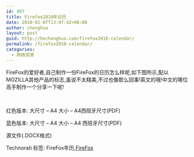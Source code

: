 ```yaml
---
id: 497
title: Firefox2010年日历
date: 2010-01-07T13:07:42+08:00
author: chonghua
layout: post
guid: http://hechonghua.com/firefox2010-calendar/
permalink: /firefox2010-calendar/
categories:
  - 网络资源
---
```

FireFox的爱好者,自己制作一份FireFox的日历怎么样呢,如下图所示,配以MOZILLA其他产品的标志,虽说不太精美,不过也像那么回事!英文的哦!中文的哪位高手制作一个分享一下呢!

<!--more-->

&#160;

红色版本: 大尺寸 – A4 大小 – A4西班牙尺寸(PDF)

蓝色版本: 大尺寸 – A4 大小 – A4 西班牙尺寸(PDF)

源文件(.DOCX格式)</p> </p> 

<div style="padding-bottom: 0px; margin: 0px; padding-left: 0px; padding-right: 0px; display: inline; float: none; padding-top: 0px" id="scid:0767317B-992E-4b12-91E0-4F059A8CECA8:2d096ada-59a0-4141-be80-9f180a796696" class="wlWriterEditableSmartContent">
  Technorati 标签: FireFox年历,<a href="http://technorati.com/tags/FireFox" rel="tag">FireFox</a>
</div>